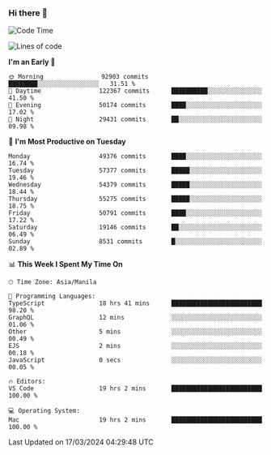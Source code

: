 ### Hi there 👋

<!--START_SECTION:waka-->
![Code Time](http://img.shields.io/badge/Code%20Time-4%2C962%20hrs%2055%20mins-blue)

![Lines of code](https://img.shields.io/badge/From%20Hello%20World%20I%27ve%20Written-122.1%20million%20lines%20of%20code-blue)

**I'm an Early 🐤** 

```text
🌞 Morning                92903 commits       ████████░░░░░░░░░░░░░░░░░   31.51 % 
🌆 Daytime                122367 commits      ██████████░░░░░░░░░░░░░░░   41.50 % 
🌃 Evening                50174 commits       ████░░░░░░░░░░░░░░░░░░░░░   17.02 % 
🌙 Night                  29431 commits       ██░░░░░░░░░░░░░░░░░░░░░░░   09.98 % 
```
📅 **I'm Most Productive on Tuesday** 

```text
Monday                   49376 commits       ████░░░░░░░░░░░░░░░░░░░░░   16.74 % 
Tuesday                  57377 commits       █████░░░░░░░░░░░░░░░░░░░░   19.46 % 
Wednesday                54379 commits       █████░░░░░░░░░░░░░░░░░░░░   18.44 % 
Thursday                 55275 commits       █████░░░░░░░░░░░░░░░░░░░░   18.75 % 
Friday                   50791 commits       ████░░░░░░░░░░░░░░░░░░░░░   17.22 % 
Saturday                 19146 commits       ██░░░░░░░░░░░░░░░░░░░░░░░   06.49 % 
Sunday                   8531 commits        █░░░░░░░░░░░░░░░░░░░░░░░░   02.89 % 
```


📊 **This Week I Spent My Time On** 

```text
🕑︎ Time Zone: Asia/Manila

💬 Programming Languages: 
TypeScript               18 hrs 41 mins      █████████████████████████   98.20 % 
GraphQL                  12 mins             ░░░░░░░░░░░░░░░░░░░░░░░░░   01.06 % 
Other                    5 mins              ░░░░░░░░░░░░░░░░░░░░░░░░░   00.49 % 
EJS                      2 mins              ░░░░░░░░░░░░░░░░░░░░░░░░░   00.18 % 
JavaScript               0 secs              ░░░░░░░░░░░░░░░░░░░░░░░░░   00.05 % 

🔥 Editors: 
VS Code                  19 hrs 2 mins       █████████████████████████   100.00 % 

💻 Operating System: 
Mac                      19 hrs 2 mins       █████████████████████████   100.00 % 
```


 Last Updated on 17/03/2024 04:29:48 UTC
<!--END_SECTION:waka-->


<!--
**rad182/rad182** is a ✨ _special_ ✨ repository because its `README.md` (this file) appears on your GitHub profile.

Here are some ideas to get you started:

- 🔭 I’m currently working on ...
- 🌱 I’m currently learning ...
- 👯 I’m looking to collaborate on ...
- 🤔 I’m looking for help with ...
- 💬 Ask me about ...
- 📫 How to reach me: ...
- 😄 Pronouns: ...
- ⚡ Fun fact: ...
-->
